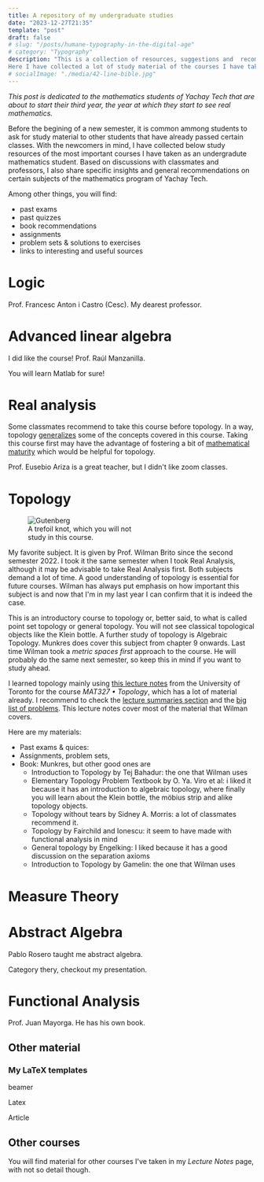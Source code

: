 ```yaml
---
title: A repository of my undergraduate studies
date: "2023-12-27T21:35"
template: "post"
draft: false
# slug: "/posts/humane-typography-in-the-digital-age"
# category: "Typography"
description: "This is a collection of resources, suggestions and  recommendations. 
Here I have collected a lot of study material of the courses I have taken as an undergrad. I also share insights and  general recommendations on certain subjects,  specific to the mathematics program of Yachay Tech. This collection is designed to assist fellow students in building a stronger math background."
# socialImage: "./media/42-line-bible.jpg"
---
```


_This post is dedicated to the mathematics students of Yachay Tech that are about to start their third year, the year at which they start to see real mathematics._


Before the begining of a new semester, it is common ammong students to ask for study material to other students that have already passed certain classes. With the newcomers in mind, I have collected below study resources of the most important courses I have taken as an undergradute mathematics student. Based on discussions with classmates and professors, I also share specific insights and  general recommendations on certain subjects of the  mathematics program of Yachay Tech. 

Among other things, you will find:
- past exams
- past quizzes
- book recommendations
- assignments
- problem sets & solutions to exercises
- links to interesting and useful sources

# Logic

Prof. Francesc Anton i Castro (Cesc). My dearest professor.

# Advanced linear algebra

I did like the course!
Prof. Raúl Manzanilla.

You will learn Matlab for sure! 

# Real analysis

Some classmates recommend to take this course before topology. In a way, topology [generalizes](https://www.youtube.com/watch?v=PXIcas22MtQ&t=308s) some of the concepts covered in this course. Taking this course first may have the advantage of fostering a bit of  [mathematical maturity](https://sigmaa.maa.org/rume/crume2019/Papers/106.pdf) which would be helpful for topology.

Prof. Eusebio Ariza is a great teacher, but I didn't like zoom classes.

# Topology

<figure class="float-right" style="width: 240px">
	<img src="/media/Trefoil.png" alt="Gutenberg">
	<figcaption>A trefoil knot, which you will not study in this course.</figcaption>
</figure>

My favorite subject. It is given by Prof. Wilman Brito since the  second semester 2022. I took it the same semester when I took Real Analysis, although it may be advisable to take Real Analysis first. 
Both subjects  demand a lot of time.  A good understanding of topology is essential for future courses. Wilman has always put emphasis on how important this subject is and now that I'm in my last year I can confirm that it is indeed the case.

This is an introductory course to topology or, better said, to what is called point set topology or general topology. You will not see classical topological objects like the Klein bottle. A further study of topology is Algebraic Topology. Munkres does cover this subject from chapter 9 onwards. Last time Wilman took a _metric spaces first_ approach to the course. He will probably do the same next semester, so keep this in mind if you want to study ahead.

I learned topology mainly using [this lecture notes](https://www.math.toronto.edu/ivan/mat327/?resources) from the University of Toronto for the course _MAT327 • Topology_, which  has a lot of material already. I recommend to check the [lecture summaries section](https://www.math.toronto.edu/ivan/mat327/?summaries) and the [big list of problems](https://www.math.toronto.edu/ivan/mat327/docs/biglist.pdf). This lecture notes cover most of the material that  Wilman covers. 

Here are my materials:

- Past exams & quices: 
- Assignments, problem sets, 
- Book: Munkres, but other good ones are
    - Introduction to Topology by Tej Bahadur: the one that Wilman uses
    - Elementary Topology Problem Textbook by  O. Ya. Viro et al: i liked it because it has an introduction to algebraic topology, where finally you will learn about the Klein bottle, the möbius strip and alike topology objects.
    - Topology without tears by Sidney A. Morris: a lot of classmates recommend it.
    - Topology by Fairchild and Ionescu: it seem to have made with functional analysis in mind
    - General topology by Engelking: I liked because it has a good discussion on the separation axioms
    - Introduction to Topology by Gamelin: the one that Wilman uses




# Measure Theory



# Abstract Algebra

Pablo Rosero taught me abstract algebra. 

Category thery, checkout my presentation.

# Functional Analysis

Prof. Juan Mayorga. He has his own book.    

## Other material

### My LaTeX templates

beamer

Latex

Article



## Other courses

You will find material for other courses I've taken in my _Lecture Notes_ page, with not so detail though.